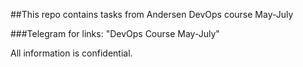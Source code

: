 ##This repo contains tasks from Andersen DevOps course May-July

###Telegram for links: "DevOps Course May-July"

All information is confidential.
